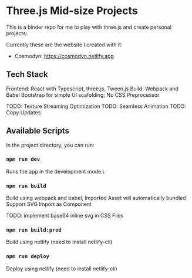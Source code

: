 # Three.js Mid-size Projects

This is a binder repo for me to play with three.js and create personal projects:

Currently these are the website I created with it:
- Cosmodyn: https://cosmodyn.netlify.app

## Tech Stack
Frontend: React with Typescript, three.js, Tween.js
Build: Webpack and Babel
Bootstrap for simple UI scafolding; No CSS Preprocessor

TODO: Texture Streaming Optimization
TODO: Seamless Animation
TODO: Copy Updates

## Available Scripts

In the project directory, you can run:

### `npm run dev`

Runs the app in the development mode.\

### `npm run build`

Build using webpack and babel,
Imported Asset will automatically bundled
Support SVG Import as Component

TODO: implement base64 inline svg in CSS Files

### `npm run build:prod`

Build using netlify (need to install netlify-cli)

### `npm run deploy`

Deploy using netlify (need to install netlify-cli)
